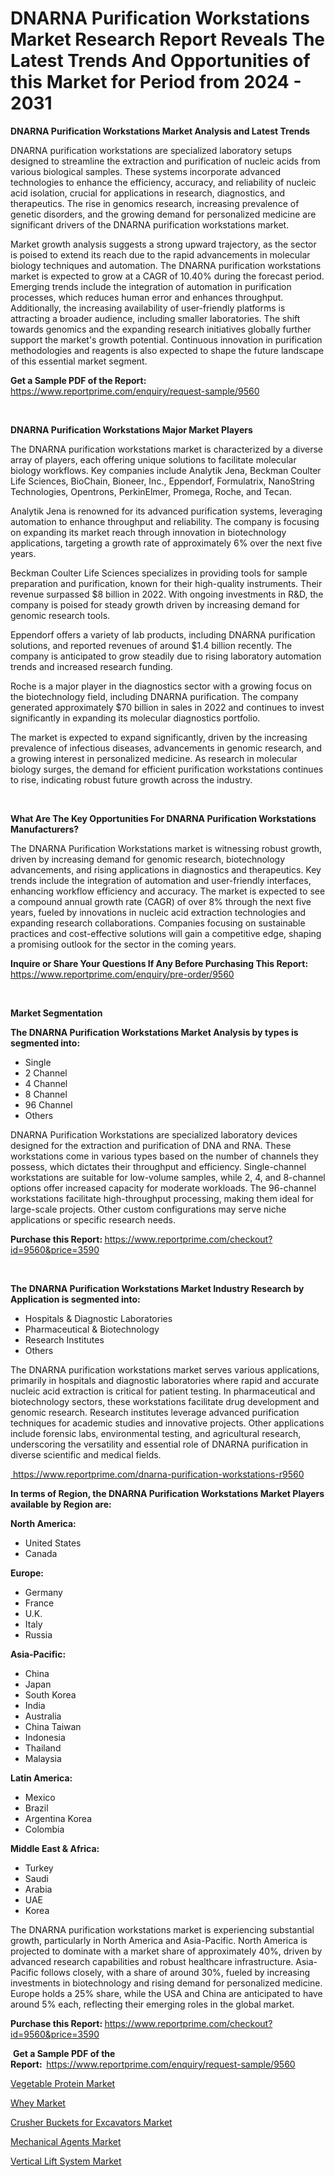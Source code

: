 <p><h1>DNARNA Purification Workstations Market Research Report Reveals The Latest Trends And Opportunities of this Market for Period from 2024 - 2031</h1></p><p><strong>DNARNA Purification Workstations Market Analysis and Latest Trends</strong></p>
<p><p>DNARNA purification workstations are specialized laboratory setups designed to streamline the extraction and purification of nucleic acids from various biological samples. These systems incorporate advanced technologies to enhance the efficiency, accuracy, and reliability of nucleic acid isolation, crucial for applications in research, diagnostics, and therapeutics. The rise in genomics research, increasing prevalence of genetic disorders, and the growing demand for personalized medicine are significant drivers of the DNARNA purification workstations market.</p><p>Market growth analysis suggests a strong upward trajectory, as the sector is poised to extend its reach due to the rapid advancements in molecular biology techniques and automation. The DNARNA purification workstations market is expected to grow at a CAGR of 10.40% during the forecast period. Emerging trends include the integration of automation in purification processes, which reduces human error and enhances throughput. Additionally, the increasing availability of user-friendly platforms is attracting a broader audience, including smaller laboratories. The shift towards genomics and the expanding research initiatives globally further support the market's growth potential. Continuous innovation in purification methodologies and reagents is also expected to shape the future landscape of this essential market segment.</p></p>
<p><strong>Get a Sample PDF of the Report:&nbsp;</strong> <a href="https://www.reportprime.com/enquiry/request-sample/9560?utm_campaign=1413&utm_medium=2&utm_source=Github&utm_content=ia&utm_term=18102024&utm_id=dnarna-purification-workstations">https://www.reportprime.com/enquiry/request-sample/9560</a></p>
<p>&nbsp;</p>
<p><strong>DNARNA Purification Workstations Major Market Players</strong></p>
<p><p>The DNARNA purification workstations market is characterized by a diverse array of players, each offering unique solutions to facilitate molecular biology workflows. Key companies include Analytik Jena, Beckman Coulter Life Sciences, BioChain, Bioneer, Inc., Eppendorf, Formulatrix, NanoString Technologies, Opentrons, PerkinElmer, Promega, Roche, and Tecan.</p><p>Analytik Jena is renowned for its advanced purification systems, leveraging automation to enhance throughput and reliability. The company is focusing on expanding its market reach through innovation in biotechnology applications, targeting a growth rate of approximately 6% over the next five years.</p><p>Beckman Coulter Life Sciences specializes in providing tools for sample preparation and purification, known for their high-quality instruments. Their revenue surpassed $8 billion in 2022. With ongoing investments in R&D, the company is poised for steady growth driven by increasing demand for genomic research tools.</p><p>Eppendorf offers a variety of lab products, including DNARNA purification solutions, and reported revenues of around $1.4 billion recently. The company is anticipated to grow steadily due to rising laboratory automation trends and increased research funding.</p><p>Roche is a major player in the diagnostics sector with a growing focus on the biotechnology field, including DNARNA purification. The company generated approximately $70 billion in sales in 2022 and continues to invest significantly in expanding its molecular diagnostics portfolio.</p><p>The market is expected to expand significantly, driven by the increasing prevalence of infectious diseases, advancements in genomic research, and a growing interest in personalized medicine. As research in molecular biology surges, the demand for efficient purification workstations continues to rise, indicating robust future growth across the industry.</p></p>
<p>&nbsp;</p>
<p><strong>What Are The Key Opportunities For DNARNA Purification Workstations Manufacturers?</strong></p>
<p><p>The DNARNA Purification Workstations market is witnessing robust growth, driven by increasing demand for genomic research, biotechnology advancements, and rising applications in diagnostics and therapeutics. Key trends include the integration of automation and user-friendly interfaces, enhancing workflow efficiency and accuracy. The market is expected to see a compound annual growth rate (CAGR) of over 8% through the next five years, fueled by innovations in nucleic acid extraction technologies and expanding research collaborations. Companies focusing on sustainable practices and cost-effective solutions will gain a competitive edge, shaping a promising outlook for the sector in the coming years.</p></p>
<p><strong>Inquire or Share Your Questions If Any Before Purchasing This Report:</strong> <a href="https://www.reportprime.com/enquiry/pre-order/9560?utm_campaign=1413&utm_medium=2&utm_source=Github&utm_content=ia&utm_term=18102024&utm_id=dnarna-purification-workstations">https://www.reportprime.com/enquiry/pre-order/9560</a></p>
<p>&nbsp;</p>
<p><strong>Market Segmentation</strong></p>
<p><strong>The DNARNA Purification Workstations Market Analysis by types is segmented into:</strong></p>
<p><ul><li>Single</li><li>2 Channel</li><li>4 Channel</li><li>8 Channel</li><li>96 Channel</li><li>Others</li></ul></p>
<p><p>DNARNA Purification Workstations are specialized laboratory devices designed for the extraction and purification of DNA and RNA. These workstations come in various types based on the number of channels they possess, which dictates their throughput and efficiency. Single-channel workstations are suitable for low-volume samples, while 2, 4, and 8-channel options offer increased capacity for moderate workloads. The 96-channel workstations facilitate high-throughput processing, making them ideal for large-scale projects. Other custom configurations may serve niche applications or specific research needs.</p></p>
<p><strong>Purchase this Report:&nbsp;</strong><a href="https://www.reportprime.com/checkout?id=9560&price=3590&utm_campaign=1413&utm_medium=2&utm_source=Github&utm_content=ia&utm_term=18102024&utm_id=dnarna-purification-workstations">https://www.reportprime.com/checkout?id=9560&price=3590</a></p>
<p>&nbsp;</p>
<p><strong>The DNARNA Purification Workstations Market Industry Research by Application is segmented into:</strong></p>
<p><ul><li>Hospitals & Diagnostic Laboratories</li><li>Pharmaceutical & Biotechnology</li><li>Research Institutes</li><li>Others</li></ul></p>
<p><p>The DNARNA purification workstations market serves various applications, primarily in hospitals and diagnostic laboratories where rapid and accurate nucleic acid extraction is critical for patient testing. In pharmaceutical and biotechnology sectors, these workstations facilitate drug development and genomic research. Research institutes leverage advanced purification techniques for academic studies and innovative projects. Other applications include forensic labs, environmental testing, and agricultural research, underscoring the versatility and essential role of DNARNA purification in diverse scientific and medical fields.</p></p>
<p><a href="https://www.reportprime.com/dnarna-purification-workstations-r9560?utm_campaign=1413&utm_medium=2&utm_source=Github&utm_content=ia&utm_term=18102024&utm_id=dnarna-purification-workstations">&nbsp;https://www.reportprime.com/dnarna-purification-workstations-r9560</a></p>
<p><strong>In terms of Region, the DNARNA Purification Workstations Market Players available by Region are:</strong></p>
<p>
    <p> <strong> North America: </strong>
        <ul>
            <li>United States</li>
            <li>Canada</li>
        </ul>
        </p> 
    <p> <strong> Europe: </strong>
        <ul>
            <li>Germany</li>
            <li>France</li>
            <li>U.K.</li>
            <li>Italy</li>
            <li>Russia</li>
        </ul>
        </p> 
    <p> <strong> Asia-Pacific: </strong>
        <ul>
            <li>China</li>
            <li>Japan</li>
            <li>South Korea</li>
            <li>India</li>
            <li>Australia</li>
            <li>China Taiwan</li>
            <li>Indonesia</li>
            <li>Thailand</li>
            <li>Malaysia</li>
        </ul>
        </p> 
    <p> <strong> Latin America: </strong>
        <ul>
            <li>Mexico</li>
            <li>Brazil</li>
            <li>Argentina Korea</li>
            <li>Colombia</li>
        </ul>
        </p> 
    <p> <strong> Middle East & Africa: </strong>
        <ul>
            <li>Turkey</li>
            <li>Saudi</li>
            <li>Arabia</li>
            <li>UAE</li>
            <li>Korea</li>
        </ul>
    </p>
    </p>
<p><p>The DNARNA purification workstations market is experiencing substantial growth, particularly in North America and Asia-Pacific. North America is projected to dominate with a market share of approximately 40%, driven by advanced research capabilities and robust healthcare infrastructure. Asia-Pacific follows closely, with a share of around 30%, fueled by increasing investments in biotechnology and rising demand for personalized medicine. Europe holds a 25% share, while the USA and China are anticipated to have around 5% each, reflecting their emerging roles in the global market.</p></p>
<p><strong>Purchase this Report: </strong><a href="https://www.reportprime.com/checkout?id=9560&price=3590&utm_campaign=1413&utm_medium=2&utm_source=Github&utm_content=ia&utm_term=18102024&utm_id=dnarna-purification-workstations">https://www.reportprime.com/checkout?id=9560&price=3590</a></p>
<p>&nbsp;<strong>Get a Sample PDF of the Report:&nbsp;&nbsp;</strong><a href="https://www.reportprime.com/enquiry/request-sample/9560?utm_campaign=1413&utm_medium=2&utm_source=Github&utm_content=ia&utm_term=18102024&utm_id=dnarna-purification-workstations">https://www.reportprime.com/enquiry/request-sample/9560</a></p>
<p><strong></strong></p>
<p><p><a href="https://www.linkedin.com/pulse/comprehensive-vegetable-protein-market-report-regional-analysis-z6bve?utm_campaign=1413&utm_medium=2&utm_source=Github&utm_content=ia&utm_term=18102024&utm_id=dnarna-purification-workstations">Vegetable Protein Market</a></p><p><a href="https://www.linkedin.com/pulse/strategic-roadmap-success-global-whey-market-analysis-8wvqe?utm_campaign=1413&utm_medium=2&utm_source=Github&utm_content=ia&utm_term=18102024&utm_id=dnarna-purification-workstations">Whey Market</a></p><p><a href="https://issuu.com/reportprime-2/docs/crusher-buckets-for-excavators-mark_a11c9ba6bbfb78?utm_campaign=1413&utm_medium=2&utm_source=Github&utm_content=ia&utm_term=18102024&utm_id=dnarna-purification-workstations">Crusher Buckets for Excavators Market</a></p><p><a href="https://github.com/ChiragRP21/Market-Research-Report-List-6/blob/main/mechanical-agents-market.md?utm_campaign=1413&utm_medium=2&utm_source=Github&utm_content=ia&utm_term=18102024&utm_id=dnarna-purification-workstations">Mechanical Agents Market</a></p><p><a href="https://issuu.com/reportprime-2/docs/vertical-lift-system-market-size-20_4f03a211032b15?utm_campaign=1413&utm_medium=2&utm_source=Github&utm_content=ia&utm_term=18102024&utm_id=dnarna-purification-workstations">Vertical Lift System Market</a></p></p>